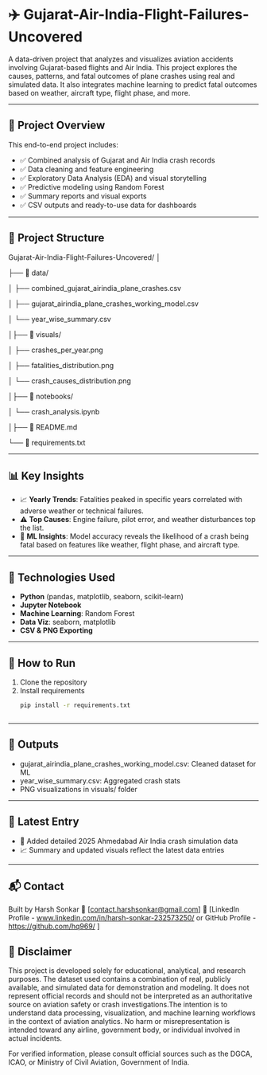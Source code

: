 # ✈️ Gujarat-Air-India-Flight-Failures-Uncovered

A data-driven project that analyzes and visualizes aviation accidents involving Gujarat-based flights and Air India. This project explores the causes, patterns, and fatal outcomes of plane crashes using real and simulated data. It also integrates machine learning to predict fatal outcomes based on weather, aircraft type, flight phase, and more.

---

## 📌 Project Overview

This end-to-end project includes:

- ✅ Combined analysis of Gujarat and Air India crash records  
- ✅ Data cleaning and feature engineering  
- ✅ Exploratory Data Analysis (EDA) and visual storytelling  
- ✅ Predictive modeling using Random Forest  
- ✅ Summary reports and visual exports  
- ✅ CSV outputs and ready-to-use data for dashboards  

---

## 📁 Project Structure
Gujarat-Air-India-Flight-Failures-Uncovered/
│

├── 📁 data/

│ ├── combined_gujarat_airindia_plane_crashes.csv

│ ├── gujarat_airindia_plane_crashes_working_model.csv

│ └── year_wise_summary.csv

│├── 📁 visuals/

│ ├── crashes_per_year.png

│ ├── fatalities_distribution.png

│ └── crash_causes_distribution.png

│├── 📁 notebooks/

│ └── crash_analysis.ipynb

│├── 📄 README.md

└── 📄 requirements.txt



---

## 📊 Key Insights

- 📈 **Yearly Trends**: Fatalities peaked in specific years correlated with adverse weather or technical failures.
- ⚠️ **Top Causes**: Engine failure, pilot error, and weather disturbances top the list.
- 🧠 **ML Insights**: Model accuracy reveals the likelihood of a crash being fatal based on features like weather, flight phase, and aircraft type.

---

## 🧠 Technologies Used

- **Python** (pandas, matplotlib, seaborn, scikit-learn)
- **Jupyter Notebook**
- **Machine Learning**: Random Forest
- **Data Viz**: seaborn, matplotlib
- **CSV & PNG Exporting**

---

## 🧪 How to Run

1. Clone the repository
2. Install requirements  
   ```bash
   pip install -r requirements.txt



---

## 📁 Outputs

- gujarat_airindia_plane_crashes_working_model.csv: Cleaned dataset for ML
- year_wise_summary.csv: Aggregated crash stats
- PNG visualizations in visuals/ folder


---

## 📅 Latest Entry

- 📍 Added detailed 2025 Ahmedabad Air India crash simulation data
- 📈 Summary and updated visuals reflect the latest data entries

---

## 📬 Contact

Built by Harsh Sonkar
📧 [contact.harshsonkar@gmail.com]
🔗 [LinkedIn Profile - www.linkedin.com/in/harsh-sonkar-232573250/ or GitHub Profile - https://github.com/hq969/ ]

## 🛫 Disclaimer

This project is developed solely for educational, analytical, and research purposes. The dataset used contains a combination of real, publicly available, and simulated data for demonstration and modeling. It does not represent official records and should not be interpreted as an authoritative source on aviation safety or crash investigations.The intention is to understand data processing, visualization, and machine learning workflows in the context of aviation analytics. No harm or misrepresentation is intended toward any airline, government body, or individual involved in actual incidents.

For verified information, please consult official sources such as the DGCA, ICAO, or Ministry of Civil Aviation, Government of India.

